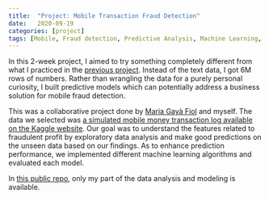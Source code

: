 ```yaml
---
title:  "Project: Mobile Transaction Fraud Detection"
date:   2020-09-19
categories: [project]
tags: [Mobile, Fraud detection, Predictive Analysis, Machine Learning, CodeOp]
---
```


In this 2-week project, I aimed to try something completely different from what I practiced in the [previous project](https://soyhyoj.github.io/2020/project-research-trend-analysis/). Instead of the text data, I got 6M rows of numbers. Rather than wrangling the data for a purely personal curiosity, I built predictive models which can potentially address a business solution for mobile fraud detection.

This was a collaborative project done by [Maria Gayà Fiol](https://github.com/mariagaya) and myself. The data we selected was [a simulated mobile money transaction log available on the Kaggle website](https://www.kaggle.com/ntnu-testimon/paysim1). Our goal was to understand the features related to fraudulent profit by exploratory data analysis and make good predictions on the unseen data based on our findings. As to enhance prediction performance, we implemented different machine learning algorithms and evaluated each model.

In [this public repo](https://github.com/soyhyoj/FraudDetectionPaysim), only my part of the data analysis and modeling is available.
